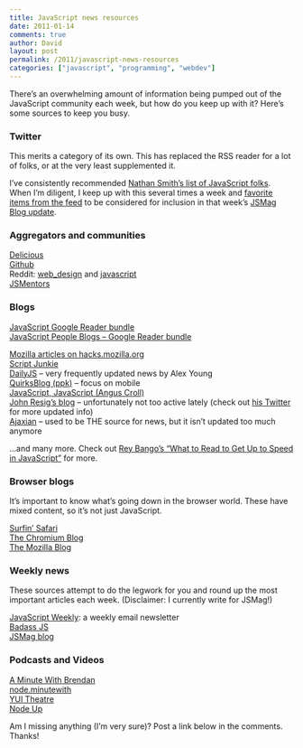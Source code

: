 ```yaml
---
title: JavaScript news resources
date: 2011-01-14
comments: true
author: David
layout: post
permalink: /2011/javascript-news-resources
categories: ["javascript", "programming", "webdev"]
---
```

There&#8217;s an overwhelming amount of information being pumped out of the JavaScript community each week, but how do you keep up with it? Here&#8217;s some sources to keep you busy.

### Twitter

This merits a category of its own. This has replaced the RSS reader for a lot of folks, or at the very least supplemented it.

I&#8217;ve consistently recommended [Nathan Smith&#8217;s list of JavaScript folks][1]. When I&#8217;m diligent, I keep up with this several times a week and [favorite items from the feed][2] to be considered for inclusion in that week&#8217;s [JSMag Blog update][3].

### Aggregators and communities

[Delicious][4]  
[Github][5]  
Reddit: [web_design][6] and [javascript][7]  
[JSMentors][8]

### Blogs

[JavaScript Google Reader bundle][9]  
[JavaScript People Blogs &#8211; Google Reader bundle][10]

[Mozilla articles on hacks.mozilla.org][11]  
[Script Junkie][12]  
[DailyJS][13] &#8211; very frequently updated news by Alex Young  
[QuirksBlog (ppk)][14] &#8211; focus on mobile  
[JavaScript, JavaScript (Angus Croll)][15]  
[John Resig&#8217;s blog][16] &#8211; unfortunately not too active lately (check out [his Twitter][17] for more updated info)  
[Ajaxian][18] &#8211; used to be THE source for news, but it isn&#8217;t updated too much anymore

&#8230;and many more. Check out [Rey Bango&#8217;s &#8220;What to Read to Get Up to Speed in JavaScript&#8221;][19] for more.

### Browser blogs

It&#8217;s important to know what&#8217;s going down in the browser world. These have mixed content, so it&#8217;s not just JavaScript.

[Surfin&#8217; Safari][20]  
[The Chromium Blog][21]  
[The Mozilla Blog][22]

### Weekly news

These sources attempt to do the legwork for you and round up the most important articles each week. (Disclaimer: I currently write for JSMag!)

[JavaScript Weekly][23]: a weekly email newsletter  
[Badass JS][24]  
[JSMag blog][3]

### Podcasts and Videos

[A Minute With Brendan][25]  
[node.minutewith][26]  
[YUI Theatre][27]  
[Node Up][28]

Am I missing anything (I&#8217;m very sure)? Post a link below in the comments. Thanks!

 [1]: http://twitter.com/#!/nathansmith/javascript/
 [2]: http://twitter.com/#!/franksvalli/favorites/
 [3]: http://jsmag.com/blog/
 [4]: http://www.delicious.com/recent/javascript
 [5]: https://github.com/languages/JavaScript
 [6]: http://www.reddit.com/r/web_design/
 [7]: http://www.reddit.com/r/javascript/
 [8]: http://groups.google.com/group/jsmentors
 [9]: http://www.google.com/reader/bundle/user%2F00060481582380134484%2Fbundle%2FJavaScript
 [10]: http://www.google.com/reader/bundle/user%2F00060481582380134484%2Fbundle%2FJavaScript%20People
 [11]: http://hacks.mozilla.org/articles/
 [12]: http://msdn.microsoft.com/en-us/scriptjunkie/
 [13]: http://dailyjs.com/
 [14]: http://www.quirksmode.org/blog/
 [15]: http://javascriptweblog.wordpress.com/
 [16]: http://ejohn.org/category/blog/
 [17]: http://twitter.com/#!/jeresig
 [18]: http://ajaxian.com/
 [19]: http://blog.reybango.com/2010/12/15/what-to-read-to-get-up-to-speed-in-javascript/
 [20]: http://webkit.org/blog/
 [21]: http://blog.chromium.org/
 [22]: http://blog.mozilla.com/
 [23]: http://javascriptweekly.com/
 [24]: http://badassjs.com/
 [25]: http://www.aminutewithbrendan.com/
 [26]: http://node.minutewith.com/
 [27]: http://developer.yahoo.com/yui/theater/
 [28]: http://nodeup.com/